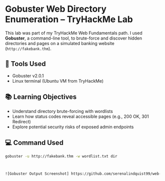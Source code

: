 # Gobuster Web Directory Enumeration – TryHackMe Lab

This lab was part of my TryHackMe Web Fundamentals path. I used **Gobuster**, a command-line tool, to brute-force and discover hidden directories and pages on a simulated banking website (`http://fakebank.thm`).

## 🔧 Tools Used
- Gobuster v2.0.1
- Linux terminal (Ubuntu VM from TryHackMe)

## 📚 Learning Objectives
- Understand directory brute-forcing with wordlists
- Learn how status codes reveal accessible pages (e.g., 200 OK, 301 Redirect)
- Explore potential security risks of exposed admin endpoints

## 💻 Command Used
```bash
gobuster -u http://fakebank.thm -w wordlist.txt dir



![Gobuster Output Screenshot] https://github.com/serenalindquist99/web-dir-enumeration-gobuster/commit/e35c11c4d572527b0d5fc10cf96a29f869bc90d0
